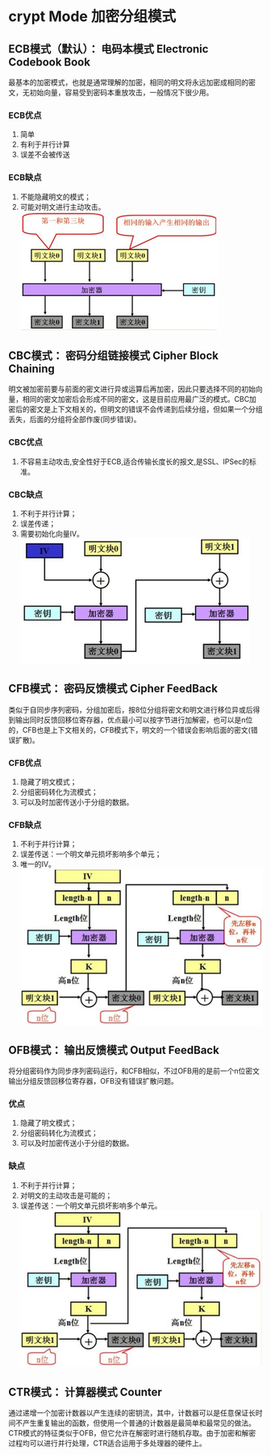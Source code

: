 # crypt Mode 加密分组模式

## ECB模式（默认）： 电码本模式 Electronic Codebook Book  

最基本的加密模式，也就是通常理解的加密，相同的明文将永远加密成相同的密文，无初始向量，容易受到密码本重放攻击，一般情况下很少用。

### ECB优点

1. 简单
2. 有利于并行计算
3. 误差不会被传送

### ECB缺点

1. 不能隐藏明文的模式；
2. 可能对明文进行主动攻击。
![ecb](res/ECB.jpg)

## CBC模式： 密码分组链接模式    Cipher Block Chaining  

明文被加密前要与前面的密文进行异或运算后再加密，因此只要选择不同的初始向量，相同的密文加密后会形成不同的密文，这是目前应用最广泛的模式。CBC加密后的密文是上下文相关的，但明文的错误不会传递到后续分组，但如果一个分组丢失，后面的分组将全部作废(同步错误)。

### CBC优点

1. 不容易主动攻击,安全性好于ECB,适合传输长度长的报文,是SSL、IPSec的标准。

### CBC缺点

1. 不利于并行计算；
2. 误差传递；
3. 需要初始化向量IV。
![cbc](res/CBC.jpg)

## CFB模式： 密码反馈模式    Cipher FeedBack  

类似于自同步序列密码，分组加密后，按8位分组将密文和明文进行移位异或后得到输出同时反馈回移位寄存器，优点最小可以按字节进行加解密，也可以是n位的，CFB也是上下文相关的，CFB模式下，明文的一个错误会影响后面的密文(错误扩散)。

### CFB优点

1. 隐藏了明文模式；
2. 分组密码转化为流模式；
3. 可以及时加密传送小于分组的数据。

### CFB缺点

1. 不利于并行计算；
2. 误差传送：一个明文单元损坏影响多个单元；
3. 唯一的IV。
![cfb](res/CFB.jpg)

## OFB模式： 输出反馈模式    Output FeedBack  

将分组密码作为同步序列密码运行，和CFB相似，不过OFB用的是前一个n位密文输出分组反馈回移位寄存器，OFB没有错误扩散问题。

### 优点

1. 隐藏了明文模式；
2. 分组密码转化为流模式；
3. 可以及时加密传送小于分组的数据。

### 缺点

1. 不利于并行计算；
2. 对明文的主动攻击是可能的；
3. 误差传送：一个明文单元损坏影响多个单元。
![ofb](res/OFB.jpg)

## CTR模式： 计算器模式    Counter  

通过递增一个加密计数器以产生连续的密钥流，其中，计数器可以是任意保证长时间不产生重复输出的函数，但使用一个普通的计数器是最简单和最常见的做法。CTR模式的特征类似于OFB，但它允许在解密时进行随机存取。由于加密和解密过程均可以进行并行处理，CTR适合运用于多处理器的硬件上。
